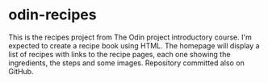 # odin-recipes
This is the recipes project from The Odin project introductory course. I'm expected to create a recipe book using HTML. The homepage will display a list of recipes with links to the recipe pages, each one showing the ingredients, the steps and some images. Repository committed also on GitHub.